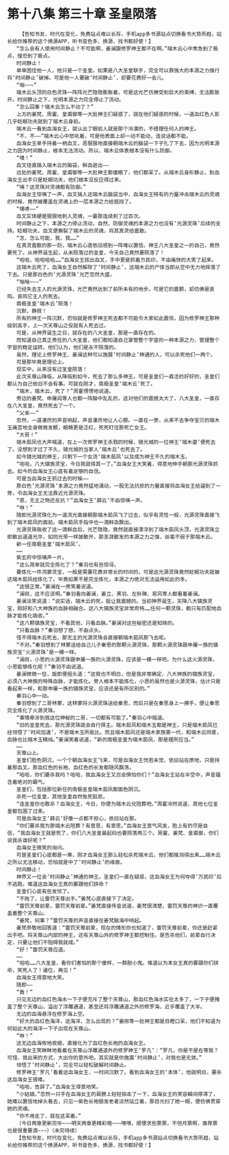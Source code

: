 # 第十八集 第三十章 圣皇陨落
        【告知书友，时代在变化，免费站点难以长存，手机app多书源站点切换看书大势所趋，站长给你推荐的这个换源APP，听书音色多、换源、找书都好使！】
       “怎么会有人使用时间静止？不可能啊，姜澜跟修罗神王都不在啊。”端木云心中焦急到了极点，惶恐到了极点。
       时间静止！
       单单困住他一人，他只是一个圣皇。如果是八大圣皇联手，完全可以靠强大的本源之力强行将‘时间静止’破掉。可是他一人要破‘时间静止’，却要花费好一会儿。
       “嗡~~~”
       端木云头顶的白色灵珠一阵阵光芒隐隐膨胀着，可是这光芒仿佛受到巨大的束缚，无法膨胀开。时间静止之下，光明本源之力完全停止了流动。
       “怎么回事？端木云怎么不动了？”
       上方的姜梵、周霍、皇甫御等一大批神王们疑惑了，就在他们疑惑的时候，一道血红色人影几乎眨眼功夫就到了端木云身前。
       端木云一看到血海女王，就认出了眼前人就是那个冷漠的，不搭理任何人的神王。
       “不，不——”端木云心中怒吼着，可是他表面上却一动不能动，连说话都不能。
       血海女王单手持着一柄血叉，恶狠狠地直接朝端木云的脑袋一下子扎了下去，因为光明本源之力因为时间静止，根本无法流动。所以，端木云体表根本没有什么防御。
       “噗！”
       血叉径直插入端木云的脑袋，鲜血迸出——
       远处的姜梵、周霍、皇甫御等一大批神王都傻眼了，他们都呆了。从端木云身形静止，到血海女王出手只是眨眼功夫，他们根本没反应得过来。
       “咦？这灵珠对灵魂都有防御。”
       血海女王惊咦了一声，血叉插入这端木云脑袋当中，血海女王特有的力量冲击端木云的灵魂的时候，竟然被覆盖在灵魂上的一层本源之力给抵挡了。
       “噗哧——”
       血叉实体硬是狠狠地刺入灵魂，一霎那连续刺了过百次。
       时间静止之下，本源之力停止流动，自然，防御灵魂的本源之力也没有‘光源灵珠’后续的支持。眨眼功夫，血叉便撕裂了端木云的灵魂，将其真灵给震散。
       “怎，怎么可能，我，我……”
       在真灵震散的那一刻，端木云心底依旧感到一阵难以置信。神王八大圣皇之一的自己，竟然要死了。从神界诞生起，从未陨落过的圣皇，今天自己竟然要陨落了！
       “哈哈，哈哈哈哈……”血海女王拔出血叉，手中更是抓着万民印，不由痛快的大笑了起来。
       这端木云死了，血海女王自然解除了‘时间静止’，这端木云的尸体当即从空中无力地摔落了下去。只是那白色的‘光源灵珠’光芒忽然大盛。
       “嗡嗡~~~”
       已经失去主人的光源灵珠，光芒竟然达到了前所未有的地步。可是它的震颤，却仿佛是哀鸣。哀鸣它主人的死去。
       南极圣皇‘端木云’陨落！
       沉默，静寂！
       所有的神王一阵沉默，恐怕就是修罗神王死去都不可能令大家如此震惊，因为修罗神王那种级别高手，上一次天尊山之役就有人死去过。
       可是，从神界诞生之日，就存在的八大圣皇，那是一直存在的。
       而知道自己真正责任的八大圣皇，他们都知道自己掌管整个宇宙的一种本源之力，管理整个宇宙的稳定运转。他们认为，他们是永不陨落的。
       虽然，理论上修罗神王、姜澜这种可以施展‘时间静止’神通的人，可以杀死他们一两个。
       可是那毕竟是理论上。
       现实中，从来没有过圣皇陨落！
       此次天尊山降临，从降临到如今，死去了那么多神王。可是圣皇们一直活的好好的，圣皇们都认为自己依旧不会有事。可就在刚才，南极圣皇‘端木云’死了。
       “端木，端木云，死了？”周霍愣愣地说道。
       旁边的姜梵、申屠阎等人也都一阵脑中乱乱的，这对他们的震撼太大了，八大圣皇，一直存在八大圣皇，竟然死去了一个。
       “父亲——”
       忽然，一道凄厉的声音响起，声音凄厉地让人心颤。一直在一旁，从来不去争夺宝贝的端木玉痛苦地全身微微发颤，眼睛更是泛红，死死盯住那死亡女王。
       “大哥！”
       端木茹凤也大声喊道，在上一次修罗神王杀戮的时候，镜光城的一位神王‘端木鎏’便死去了。没想到才过了不久，镜光城的当家人‘端木云’也死去了。
       如今镜光城的神王，只剩下一个女流‘端木茹凤’以及成为神王不久的端木玉。
       “哈哈，八大镇族灵宝，今日我就得其一了。”血海女王大笑着，得意地伸手朝那光源灵珠抓去。如今的血海女王心底有着足够的自信。
       可是当血海女王抓过去的时候——
       那白色‘光源灵珠’本源之力竟然猛地涌动，一股无法抗拒的力量直接将血海女王给逼到了一旁，令血海女王无法靠近光源灵珠。
       “恩，无主之物还反抗？”血海女王‘薛云’不由惊咦一声。
       “咻！”
       随即光源灵珠化为一道流光直接朝那端木茹凤飞了过去，似乎有灵性一般，光源灵珠直接飞到了端木茹凤的面前。端木茹凤手指中也一滴鲜血飘出。
       光源灵珠吸收了这一滴鲜血后，光芒隐隐，竟然就直接漂浮到了端木茹凤头顶，光源灵珠立即散出道道光华，如同光带一样披散开，那澎湃散发的本源之力之强，丝毫不弱于那端木云。
       新一任南极圣皇‘端木茹凤’。
       ……
       紫玄府中惊咦声一片。
       “这么简单就完全炼化了？”秦羽也有些惊讶。
       要炼化一件鸿蒙灵宝，一般是需要花费非常长的时间的，可是这光源灵珠竟然眨眼功夫就被这端木茹凤给炼化了。毕竟如果不是完全炼化，本源之力绝对无法运用如此的多。
       “这很正常。”姜澜在一旁笑着说道。
       “澜叔，这不应该啊。”秦羽看向姜澜，姜立、黑羽、左秋琳、易风等人都看着姜澜。
       姜澜淡笑说道：“说实话，端木云的死，挺让我震撼的。当初神界诞生，天降八大镇族灵宝，刚好和八大神族的血脉相融合。这八大镇族灵宝非常奇特……任何一颗灵珠，都只有匹配地血脉才能炼化吸收。”
       “这八颗镇族灵宝，不看其他，只看血脉。”姜澜对这些秘密还是知晓的。
       “只看血脉？”秦羽想了想，不由点头。
       怪不得端木云死去，那无主的光源灵珠会直接朝端木茹凤那飞去呢。
       “不对。”秦羽想到了林蒙送给自己儿子秦思的那颗火源灵珠，那颗火源灵珠跟申屠一族的镇族灵宝‘火源灵珠’是一模一样。
       “澜叔，小思的火源灵珠跟申屠一族的火源灵珠，应该是一模一样吧。为什么这火源灵珠，小思能够炼化呢？”秦羽不由说道。
       姜澜微微一怔，旋即便摇头道：“这我也不明白，但是我非常确定，八大神族的镇族灵宝，必须八大神族的特殊血脉，才能炼化。旁人根本不能炼化，小思的虽然也是火源灵珠，估计只是看起来一样，和那申屠一族的镇族灵宝，应该还是有所区别的。”
       秦羽心中一动。
       秦羽想到了二哥林蒙，这林蒙将火源灵珠送给秦思，而后只是在秦思身上一拂手，便让秦思完全炼化了火源灵珠。
       “事情牵涉到我这位神秘的二哥，一切都有可能了。”秦羽心中暗道。
       “旧的圣皇死去，那光源灵珠就会自行择主。端木茹凤和端木玉都是神王，只是端木茹凤已经领悟了‘时间加速’，不是端木玉所能比。而且端木茹凤还是端木家族第一代，和端木云同辈，血脉也比端木玉精纯。”姜澜笑着说道，“新的南极圣皇为端木茹凤，那是理所应当。”
       ……
       天尊山上。
       圣皇们脸色阴沉，一个个朝血海女王飞来，可是血海女王恍若未觉，依旧站在原地，只是持着那血叉。那血红色的长袍、血红色的长发都随风飘荡。
       “哈哈，你们要杀我吗？哈哈，我血海女王又岂会惧怕你们？”血海女王站在半空中，声音蕴含着绝对的霸气。
       圣皇们，包括那位新任的南极圣皇端木茹凤都面色阴沉。
       杀死一位圣皇，其他圣皇自然兔死狐悲。
       “连圣皇你也敢杀？血海女王，今日，你便为端木云兄陪葬吧。”周霍冷然说道，其他七位圣皇都包围了过来。
       可是血海女王‘薛云’好像一点都不担心，依旧站在那。
       “你们要杀我为那端木云陪葬？有意思，有意思。”血海女王意气风发，脸上有的尽是自信，“我血海女王就是死了，你们八大圣皇最起码也要陨落两三个。周霍、姜梵、皇甫御，你们说我杀谁好呢？”
       血海女王微笑的询问。
       可是圣皇们心底都是一寒，刚才血海女王那么轻松杀死端木云，他们都推测得出来……端木云之所以无法移动，恐怕就是中了‘时间静止’的缘故。
       时间静止！
       神界又一位会‘时间静止’神通的神王。圣皇们一直在疑惑，这血海女王为何夺得‘万民印’后不逃跑。难道这血海女王真的要跟他们拼命？
       圣皇们心底有些发怵了。
       “不拖了，让雷罚天尊出手。”姜梵心底直接下了决定。
       “雷罚天尊前辈，雷罚天尊前辈。”姜梵直接传音说道，姜梵很清楚，雷罚天尊的神识一直覆盖着整个天尊山。
       “姜梵，何事？”雷罚天尊的声音直接在姜梵脑海中响起。
       姜梵恭敬地回答道：“雷罚天尊前辈，现在的情形你也知道了，雷罚天尊前辈，你还是赶紧出手吧。将天尊山内部的神王，还有天尊山外的修罗神王都控制住。是否杀他们，前辈自行决定，只要让他们不阻碍我就成。”
       “好！”雷罚天尊应道。
       ……
       “哈哈……八大圣皇，看你们害怕的那个傻样，一群胆小鬼。难道以为本女王真的要跟你们拼命，笑死人了！诸位，再见！”
       血海女王得意地大笑。
       随即——
       “轰！”
       只见无边的血红色海水一下子便充斥了整个天尊山，那血红色海水实在太多了，一下子便掩盖了整个天尊山，溢出了浮雕通道，甚至还将浮雕通道之外的修罗海，近乎覆盖了大半。
       无边的血海悬浮在修罗海上空。
       “好大的血红色海洋，这海洋，怎么出现的？”姜邢等一批神王都是目瞪口呆，他们不知道为何如此大的海洋一下子出现在天尊山。
       “咻！”
       这无边血海攸地收缩，直接化为了血红色长袍的血海女王。
       血海女王笑眯眯地看着在天尊山浮雕通道外的修罗神王‘罗凡’：“罗凡，你是不是在等我？可惜，我出来的方式，大出你的意外吧。其实就是你施展‘时间静止’，对我也是无效。”
       领悟了‘时间静止’，完全可以轻松破解时间静止。
       修罗神王‘罗凡’看着这血海女王，一时间沉默了。看到血海女王的‘本体’，他就明白，要杀这血海女王很难。
       “哈哈，告辞了。”血海女王得意地笑。
       “小姑娘。”忽然一只手在血海女王的肩膀上轻轻拍击了一下，血海女王的笑容瞬间停滞了，她难以置信地掉头看去，只见一紫色长袍银发老者淡然站立着，那目光扫了她一眼，便仿佛贯穿她的灵魂。
       “你不用走了，就在这呆着。”
       （今日两章更新完毕~~~明天两章更精彩哦~~~嘿嘿，顺便求些票票，不但月票啊，推荐票也是很重要滴~~~）（未完待续）
       【告知书友，时代在变化，免费站点难以长存，手机app多书源站点切换看书大势所趋，站长给你推荐的这个换源APP，听书音色多、换源、找书都好使！】